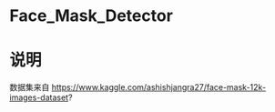# Face_Mask_Detector

# 说明
数据集来自 https://www.kaggle.com/ashishjangra27/face-mask-12k-images-dataset?
